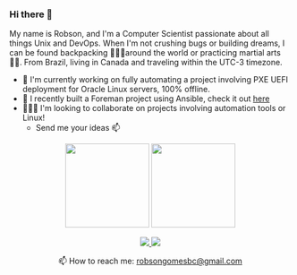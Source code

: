 ### Hi there 👋

My name is Robson, and I'm a Computer Scientist passionate about all things Unix and DevOps. When I'm not crushing bugs or building dreams, I can be found backpacking 🧗🏿‍♂️around the world or practicing martial arts 🤼‍♂️. From Brazil, living in Canada and traveling within the UTC-3 timezone.

- 🔭 I'm currently working on fully automating a project involving PXE UEFI deployment for Oracle Linux servers, 100% offline.
- 🌴 I recently built a Foreman project using Ansible, check it out [here](https://github.com/enemy100/Foreman-deploy)
- 🙋🏻‍♂️ I'm looking to collaborate on projects involving automation tools or Linux!
  - Send me your ideas 📫
  
<p align='center'>
   <a href="https://github-readme-stats.vercel.app/api?username=enemy100&show_icons=true&count_private=true"><img
           height=150
           src="https://github-readme-stats.vercel.app/api?username=enemy100&show_icons=true&count_private=true"/></a>
   <a href="https://github.com/enemy100/github-readme-stats"><img height=150
                                                                  src="https://github-readme-stats.vercel.app/api/top-langs/?username=enemy100&layout=compact"/></a>
</p>

<p align='center'>
   <a href="https://www.linkedin.com/in/robsongomespereira/">
       <img src="https://img.shields.io/badge/linkedin-%230077B5.svg?&style=for-the-badge&logo=linkedin&logoColor=white"/>
   </a>
   <a href="https://t.me/joinchat/rob3dfk">
       <img src="https://img.shields.io/badge/Telegram-2CA5E0?style=for-the-badge&logo=telegram&logoColor=white"/>
   </a>
<p align='center'>
   📫 How to reach me: <a href='mailto:robsongomesbc@gmail.com'>robsongomesbc@gmail.com</a>
</p>

